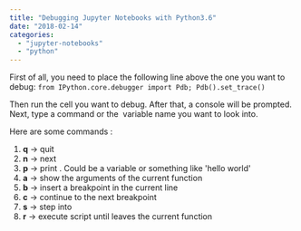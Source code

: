 ```yaml
---
title: "Debugging Jupyter Notebooks with Python3.6"
date: "2018-02-14"
categories: 
  - "jupyter-notebooks"
  - "python"
---
```


First of all, you need to place the following line above the one you want to debug: `from IPython.core.debugger import Pdb; Pdb().set_trace()`

Then run the cell you want to debug. After that, a console will be prompted. Next, type a command or the  variable name you want to look into.

Here are some commands :

1. **q** -> quit
2. **n** -> next
3. **p** -> print . Could be a variable or something like 'hello world'
4. **a** -> show the arguments of the current function
5. **b** -> insert a breakpoint in the current line
6. **c** -> continue to the next breakpoint
7. **s** -> step into
8. **r** -> execute script until leaves the current function
